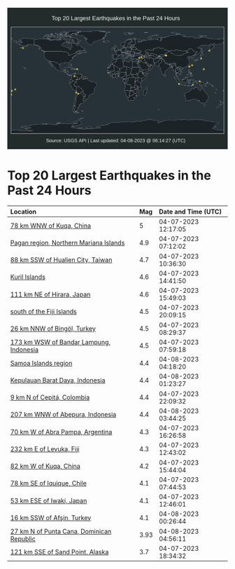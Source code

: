 ![Map](./map.png)

# Top 20 Largest Earthquakes in the Past 24 Hours

| Location | Mag | Date and Time (UTC) |
|:---|:---|:---|
| [78 km WNW of Kuqa, China](https://earthquake.usgs.gov/earthquakes/eventpage/us6000k2n0) | 5 | 04-07-2023 12:17:05 |
| [Pagan region, Northern Mariana Islands](https://earthquake.usgs.gov/earthquakes/eventpage/us6000k2lv) | 4.9 | 04-07-2023 07:12:02 |
| [88 km SSW of Hualien City, Taiwan](https://earthquake.usgs.gov/earthquakes/eventpage/us6000k2mr) | 4.7 | 04-07-2023 10:36:30 |
| [Kuril Islands](https://earthquake.usgs.gov/earthquakes/eventpage/us6000k2nt) | 4.6 | 04-07-2023 14:41:50 |
| [111 km NE of Hirara, Japan](https://earthquake.usgs.gov/earthquakes/eventpage/us6000k2pd) | 4.6 | 04-07-2023 15:49:03 |
| [south of the Fiji Islands](https://earthquake.usgs.gov/earthquakes/eventpage/us6000k2qp) | 4.5 | 04-07-2023 20:09:15 |
| [26 km NNW of Bingöl, Turkey](https://earthquake.usgs.gov/earthquakes/eventpage/us6000k2m4) | 4.5 | 04-07-2023 08:29:37 |
| [173 km WSW of Bandar Lampung, Indonesia](https://earthquake.usgs.gov/earthquakes/eventpage/us6000k2m1) | 4.5 | 04-07-2023 07:59:18 |
| [Samoa Islands region](https://earthquake.usgs.gov/earthquakes/eventpage/us6000k2t6) | 4.4 | 04-08-2023 04:18:20 |
| [Kepulauan Barat Daya, Indonesia](https://earthquake.usgs.gov/earthquakes/eventpage/us6000k2sk) | 4.4 | 04-08-2023 01:23:27 |
| [9 km N of Cepitá, Colombia](https://earthquake.usgs.gov/earthquakes/eventpage/us6000k2ru) | 4.4 | 04-07-2023 22:09:32 |
| [207 km WNW of Abepura, Indonesia](https://earthquake.usgs.gov/earthquakes/eventpage/us6000k2t1) | 4.4 | 04-08-2023 03:44:25 |
| [70 km W of Abra Pampa, Argentina](https://earthquake.usgs.gov/earthquakes/eventpage/us6000k2pn) | 4.3 | 04-07-2023 16:26:58 |
| [232 km E of Levuka, Fiji](https://earthquake.usgs.gov/earthquakes/eventpage/us6000k2n7) | 4.3 | 04-07-2023 12:43:02 |
| [82 km W of Kuqa, China](https://earthquake.usgs.gov/earthquakes/eventpage/us6000k2pc) | 4.2 | 04-07-2023 15:44:04 |
| [78 km SE of Iquique, Chile](https://earthquake.usgs.gov/earthquakes/eventpage/us6000k2ly) | 4.1 | 04-07-2023 07:44:53 |
| [53 km ESE of Iwaki, Japan](https://earthquake.usgs.gov/earthquakes/eventpage/us6000k2n9) | 4.1 | 04-07-2023 12:46:01 |
| [16 km SSW of Afşin, Turkey](https://earthquake.usgs.gov/earthquakes/eventpage/us6000k2s7) | 4.1 | 04-08-2023 00:26:44 |
| [27 km N of Punta Cana, Dominican Republic](https://earthquake.usgs.gov/earthquakes/eventpage/pr2023098000) | 3.93 | 04-08-2023 04:56:11 |
| [121 km SSE of Sand Point, Alaska](https://earthquake.usgs.gov/earthquakes/eventpage/us6000k2q7) | 3.7 | 04-07-2023 18:34:32 |
